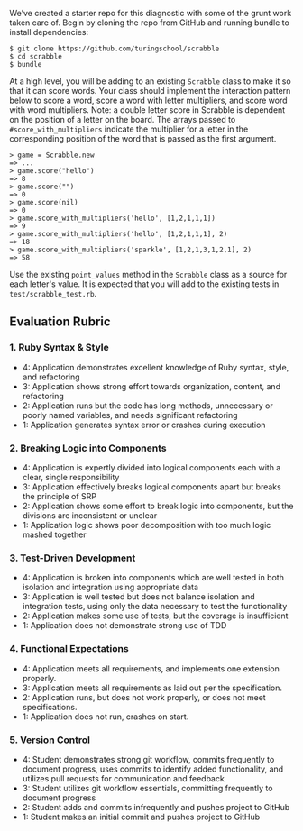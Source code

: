 

We’ve created a starter repo for this diagnostic with some of the grunt work taken care of. Begin by cloning the repo from GitHub and running bundle to install dependencies:
```
$ git clone https://github.com/turingschool/scrabble
$ cd scrabble
$ bundle
```
At a high level, you will be adding to an existing `Scrabble` class to make it so that it can score words.
Your class should implement the interaction pattern below to score a word, score a word with letter multipliers, and score word with word multipliers.
Note: a double letter score in Scrabble is dependent on the position of a letter on the board. The arrays passed to `#score_with_multipliers` indicate the multiplier for a letter in the corresponding position of the word that is passed as the first argument.
```
> game = Scrabble.new
=> ...
> game.score("hello")
=> 8
> game.score("")
=> 0
> game.score(nil)
=> 0
> game.score_with_multipliers('hello', [1,2,1,1,1])
=> 9
> game.score_with_multipliers('hello', [1,2,1,1,1], 2)
=> 18
> game.score_with_multipliers('sparkle', [1,2,1,3,1,2,1], 2)
=> 58
```
Use the existing `point_values` method in the `Scrabble` class as a source for each letter's value.
It is expected that you will add to the existing tests in `test/scrabble_test.rb`.
## Evaluation Rubric
### 1. Ruby Syntax & Style
* 4:  Application demonstrates excellent knowledge of Ruby syntax, style, and refactoring
* 3:  Application shows strong effort towards organization, content, and refactoring
* 2:  Application runs but the code has long methods, unnecessary or poorly named variables, and needs significant refactoring
* 1:  Application generates syntax error or crashes during execution
### 2. Breaking Logic into Components
* 4: Application is expertly divided into logical components each with a clear, single responsibility
* 3: Application effectively breaks logical components apart but breaks the principle of SRP
* 2: Application shows some effort to break logic into components, but the divisions are inconsistent or unclear
* 1: Application logic shows poor decomposition with too much logic mashed together
### 3. Test-Driven Development
* 4: Application is broken into components which are well tested in both isolation and integration using appropriate data
* 3: Application is well tested but does not balance isolation and integration tests, using only the data necessary to test the functionality
* 2: Application makes some use of tests, but the coverage is insufficient
* 1: Application does not demonstrate strong use of TDD
### 4. Functional Expectations
* 4: Application meets all requirements, and implements one extension properly.
* 3: Application meets all requirements as laid out per the specification.
* 2: Application runs, but does not work properly, or does not meet specifications.
* 1: Application does not run, crashes on start.
### 5. Version Control
* 4: Student demonstrates strong git workflow, commits frequently to document progress, uses commits to identify added functionality, and utilizes pull requests for communication and feedback
* 3: Student utilizes git workflow essentials, committing frequently to document progress
* 2: Student adds and commits infrequently and pushes project to GitHub
* 1: Student makes an initial commit and pushes project to GitHub
